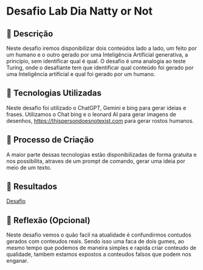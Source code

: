 # Desafio Lab Dia Natty or Not

## 📒 Descrição
Neste desafio iremos disponibilizar dois conteúdos lado a lado, um feito por um humano e o outro gerado por uma Inteligência Artificial generativa, a princípio, sem identificar qual é qual. O desafio é uma analogia ao teste Turing, onde o desafiante tem que identificar qual conteúdo foi gerado por uma Inteligência artificial e qual foi gerado por um humano.

## 🤖 Tecnologias Utilizadas

Neste desafio foi utilizado o ChatGPT, Gemini e bing para gerar ideias e frases. Utilizamos o Chat bing e o leonard AI para gerar imagens de desenhos, https://thispersondoesnotexist.com para gerar rostos humanos.

## 🧐 Processo de Criação
A maior parte dessas tecnologias estão disponibilizadas de forma gratuita e nos possibilita, atraves de um prompt de comando, gerar uma ideia por meio de um texto. 

## 🚀 Resultados
[Desafio](./Desafio/README.md)

## 💭 Reflexão (Opcional)
Neste desafio vemos o quão facil na atualidade é confundirmos contudos gerados com conteudos reais. Sendo isso uma faca de dois gumes, ao mesmo tempo que podemos de maneira simples e rapida criar conteudo de qualidade, tambem estamos expostos a conteudos falsos que podem nos enganar.
